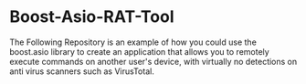 # Boost-Asio-RAT-Tool

The Following Repository is an example of how you could use the boost.asio library to create an application that allows you to remotely execute commands on another user's device, with virtually no detections on anti virus scanners such as VirusTotal.
